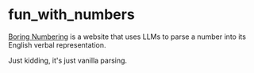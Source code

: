 # fun_with_numbers

[Boring Numbering](https://boring-numbering.vercel.app/) is a website that uses LLMs to parse a number into its English verbal representation. 


Just kidding, it's just vanilla parsing.
